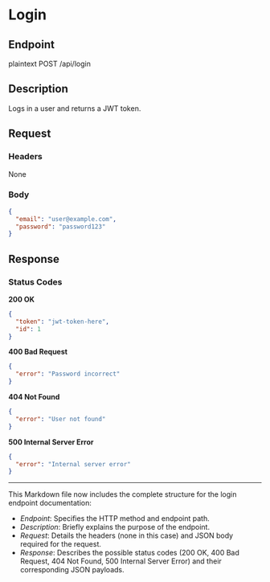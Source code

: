 
# Login

## Endpoint
plaintext
POST /api/login


## Description
Logs in a user and returns a JWT token.

## Request
### Headers
None

### Body
```json
{
  "email": "user@example.com",
  "password": "password123"
}
```

## Response
### Status Codes
**200 OK**
```json
{
  "token": "jwt-token-here",
  "id": 1
}
```

**400 Bad Request**
```json
{
  "error": "Password incorrect"
}
```

**404 Not Found**
```json
{
  "error": "User not found"
}
```

**500 Internal Server Error**
```json
{
  "error": "Internal server error"
}
```

---

This Markdown file now includes the complete structure for the login endpoint documentation:

- *Endpoint*: Specifies the HTTP method and endpoint path.
- *Description*: Briefly explains the purpose of the endpoint.
- *Request*: Details the headers (none in this case) and JSON body required for the request.
- *Response*: Describes the possible status codes (200 OK, 400 Bad Request, 404 Not Found, 500 Internal Server Error) and their corresponding JSON payloads.
